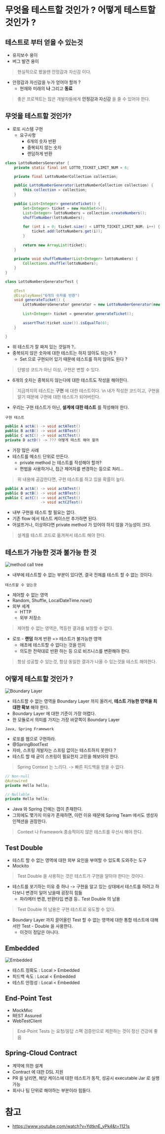 # 무엇을 테스트할 것인가 ? 어떻게 테스트할 것인가 ?

## 테스트로 부터 얻을 수 있는것 
- 유지보수 용이
- 버그 발견 용이

> 현실적으로 봤을땐 안정감과 자신감 이다.

- 안정감과 자신감을 누가 얻어야 할까 ?
    - 현재와 미래의 **나** 그리고 **동료**

> 좋은 프로젝트는 많은 개발자들에게 **안정감과 자신감** 을 줄 수 있어야 한다.

## 무엇을 테스트할 것인가?
- 로또 시스템 구현
    - 요구사항
        - 6개의 숫자 반환
        - 중복되지 않는 숫자
        - 랜덤하게 반환

```java
class LottoNumbersGenerator {
	private static final int LOTTO_TICKET_LIMIT_NUM = 6;

	private final LottoNumberCollection collection;

	public LottoNumberGenerator(LottoNumberCollection collection) {
		this.collection = collection;
    }
    
    public List<Integer> generateTicket() {
		Set<Integer> ticket = new HashSet<>();
		List<Integer> lottoNumbers = collection.createNumbers();
		shuffleNumber(lottoNumbers);
		
		for (int i = 0; ticket.size() < LOTTO_TICKET_LIMIT_NUM; i++) {
			ticket.add(lottoNumbers.get(i));
		}
		
		return new ArrayList(ticket);
    }
    
    private void shuffleNumber(List<Integer> lottoNumbers) {
		Collections.shuffle(lottoNumbers);
    }
}

class LottoNumbersGeneratorTest {
	
	@Test
    @DisplayName("6개의 숫자를 반환")
    void generateTicket() {
		LottoNumbersGenerator generator = new LottoNumberGenerator(new LottoNumberCollection());
		
		List<Integer> ticket = generator.generateTicket();
		
		assertThat(ticket.size()).isEqualTo(6);
    }
	
}
```
- 위 테스트가 잘 짜져 있는 것일까 ?..
- 중복되지 않은 숫자에 대한 테스트는 하지 않아도 되는가 ?
    - Set 으로 구현되어 있기 때문에 테스트를 하지 않아도 된다 ?

> 단발성 코드가 아닌 이상, 구현은 변할 수 있다.

- 6개의 숫자는 중복되지 않는다에 대한 테스트도 작성을 해야한다.

> 지금까지의 테스트는 **구현** 에 대한 테스트이다. \n
> 내가 작성한 코드이고, 구현을 알기 때문에 구현에 대한 테스트가 되어버린다.

- 우리는 구현 테스트가 아닌, **설계에 대한 테스트** 를 작성해야 한다.

`구현 테스트`

```java
public A actA() -> void actATest()
public B actB() -> void actBTest()
public C actC() -> void actCTest()
private D actD() -> ??? 어떻게 테스트 해야 할까
```

- 가장 많은 사례
- 테스트를 메소드 단위로 만든다.
    - private method 는 테스트를 작성해야 할까?
    - 편법을 사용하거나, 접근 제어자를 변경하는 등으로 처리...

> 위 내용에 공감한다면, 구현 테스트를 하고 있을 확률이 높다.

```java
public A actA() -> void actATest()
public B actB() -> void actBTest()
public C actC() -> void actCTest()
                -> void actC2Test()
```
- 내부 구현을 테스트 할 필요는 없다.
- 기존 flow 에서 테스트 케이스만 추가하면 된다.
- 어설프거나, 이상하다면 private method 가 있어야 하지 않을 가능성이 크다.

> 설계를 테스트 코드로 옮겨져서 테스트 해야 한다.

## 테스트가 가능한 것과 불가능 한 것

![method call tree](./images/okky_test_method-call-tree.png)

- 내부에 테스트할 수 없는 부분이 있다면, 결국 전체를 테스트 할 수 없는 것이다.

`테스트할 수 없는것`
- 제어할 수 없는 영역
- Random, Shuffle, LocalDateTime.now()
- 외부 세계
    - HTTP
    - 외부 저장소

> 제어할 수 없는 영역은, 멱등한 결과를 보장할 수 없다.

- 로또 - **랜덤** 하게 반환 => 테스트가 불가능한 영역
    - 애초에 테스트할 수 없다는 것을 인지
    - 의도한 전략대로 반환 하는 등 으로 비즈니스를 변환해야 한다.
    
> 항상 성공할 수 있는것, 항상 동일한 결과가 나올 수 있는것을 테스트 해야한다.

## 어떻게 테스트할 것인가 ?

![Boundary Layer](./images/boundary-layer.png)
- 테스트할 수 없는 영역을 Boundary Layer 까지 올려서, **테스트 가능한 영역을 최대한 확보** 해야 한다.
- Boundary Layer 에 대한 기준이 가장 어렵다.
- 한 모듈로서 의미를 가지는 가장 바깥쪽이 Boundary Layer

`Java, Spring Framework`
- 로또를 웹으로 구현하라.
- @SpringBootTest
- 자바, 스프링 개발자는 스프링 없이는 테스트하지 못한다 ?
- 테스트 할 때 굳이 스프링이 필요한지 고민을 해보아야 한다.

> Spring Context 는 느리다. -> 빠른 피드백을 받을 수 없다.


```java
// Non-null
@Autowired
private Hello hello;

// Nullable
private Hello hello;
```
- Java 와 Spring 간에는 갭이 존재한다.
- 그외에도 몇가지 이유가 존재하면, 이런 이유 때문에 Spring Team 에서도 생성자 인젝션을 권장한다. 

> Context 나 Framework 종송적이지 않은 테스트를 우선시 해야 한다.


## Test Double
- 테스트 할 수 없는 영역에 대한 외부 요인을 부여할 수 있도록 도와주는 도구
- Mockito

> Test Double 을 사용하는 것은 테스트가 구현을 알아야 한다는 것이다.

- 테스트를 포기하는 이유 중 하나 -> 구현을 알고 있는 상태에서 테스트를 하려고 하다보니 변경이 일어 났을때 굉장히 힘듦
    - 파라메터 변경, 반환타입 변경 등.. Test Double 의 남용

> Test Double 의 남용은 구현 테스트로 유도할 수 있다.

- Boundary Layer 까지 끌어올린 Test 할 수 없는 영역에 대한 통합 테스트에 대해서만 Test - Double 을 사용한다.
    - 이것이 정답은 아니다.

## Embedded

![Embedded](./images/embedded.png)

- 테스트 정확도 : Local > Embedded
- 피드백 속도 : Local < Embedded
- 테스트 안정성 : Local < Embedded

## End-Point Test
- MockMvc
- REST Assured
- WebTestClient

> End-Point Tests 는 요청/응답 스펙 검증만으로 제한하는 것이 정신 건강에 좋음

## Spring-Cloud Contract
- 계약에 의한 설계
- Contract 에 대한 DSL 지원
- PR 을 날리면, 해당 케이스에 대한 테스트가 동작, 성공시 executable Jar 로 실행 가능
- 회사나 팀 단위로 해야하는 부분이라 힘들다.

# 참고
- https://www.youtube.com/watch?v=YdtknE_yPk4&t=1121s